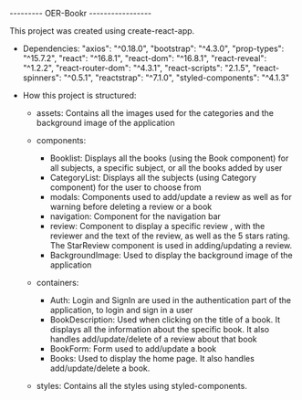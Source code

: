 --------- OER-Bookr -----------------

This project was created using create-react-app.

- Dependencies:
  "axios": "^0.18.0",
  "bootstrap": "^4.3.0",
  "prop-types": "^15.7.2",
  "react": "^16.8.1",
  "react-dom": "^16.8.1",
  "react-reveal": "^1.2.2",
  "react-router-dom": "^4.3.1",
  "react-scripts": "2.1.5",
  "react-spinners": "^0.5.1",
  "reactstrap": "^7.1.0",
  "styled-components": "^4.1.3"

- How this project is structured:

  - assets: Contains all the images used for the categories and the background image of the application

  - components:

    - Booklist: Displays all the books (using the Book component) for all subjects, a specific subject, or all the books added by user
    - CategoryList: Displays all the subjects (using Category component) for the user to choose from
    - modals: Components used to add/update a review as well as for warning before deleting a review or a book
    - navigation: Component for the navigation bar
    - review: Component to display a specific review , with the reviewer and the text of the review, as well as the 5 stars rating. The StarReview component is used in adding/updating a review.
    - BackgroundImage: Used to display the background image of the application

  - containers:

    - Auth: Login and SignIn are used in the authentication part of the application, to login and sign in a user
    - BookDescription: Used when clicking on the title of a book. It displays all the information about the specific book. It also handles
      add/update/delete of a review about that book
    - BookForm: Form used to add/update a book
    - Books: Used to display the home page. It also handles add/update/delete a book.

  - styles:
    Contains all the styles using styled-components.
